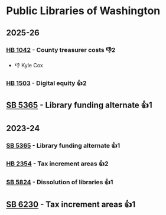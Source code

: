 # Public Libraries of Washington
## 2025-26

### [HB 1042](/bill/2025-26/hb/1042/) - County treasurer costs  👎2 
* 👎 Kyle Cox

### [HB 1503](/bill/2025-26/hb/1503/) - Digital equity 👍2  

## [SB 5365](/bill/2025-26/sb/5365/) - Library funding alternate 👍1  

## 2023-24

### [SB 5365](/bill/2023-24/sb/5365/) - Library funding alternate 👍1  

### [HB 2354](/bill/2023-24/hb/2354/) - Tax increment areas 👍2  

### [SB 5824](/bill/2023-24/sb/5824/) - Dissolution of libraries 👍1  

## [SB 6230](/bill/2023-24/sb/6230/) - Tax increment areas 👍1  
